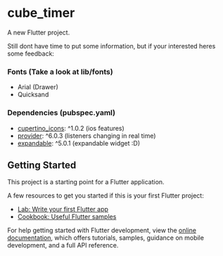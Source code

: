 # cube_timer

A new Flutter project.

Still dont have time to put some information, but if your interested heres some feedback:

### Fonts (Take a look at lib/fonts)
- Arial (Drawer)
- Quicksand  

### Dependencies (pubspec.yaml)
- [cupertino_icons](https://docs.flutter.dev/development/ui/widgets/cupertino): ^1.0.2 (ios features)
- [provider](https://pub.dev/packages/provider): ^6.0.3 (listeners changing in real time)
- [expandable](https://pub.dev/packages/expandable): ^5.0.1 (expandable widget :D)


## Getting Started

This project is a starting point for a Flutter application.

A few resources to get you started if this is your first Flutter project:

- [Lab: Write your first Flutter app](https://docs.flutter.dev/get-started/codelab)
- [Cookbook: Useful Flutter samples](https://docs.flutter.dev/cookbook)

For help getting started with Flutter development, view the
[online documentation](https://docs.flutter.dev/), which offers tutorials,
samples, guidance on mobile development, and a full API reference.
